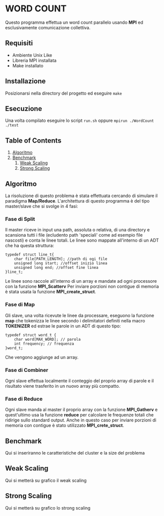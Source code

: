 # WORD COUNT
Questo programma effettua un word count parallelo usando __MPI__ ed esclusivamente comunicazione collettiva.

## Requisiti
- Ambiente Unix Like
- Libreria MPI installata
- Make installato

## Installazione
Posizionarsi nella directory del progetto ed eseguire
`make`

## Esecuzione
Una volta compilato eseguire lo script
`run.sh`
oppure
`mpirun ./WordCount ./test`


## Table of Contents
1. [Algoritmo](#algoritmo)
2. [Benchmark](#benchmark)
    1. [Weak Scaling](#weak-scaling)
    2. [Strong Scaling](#strong-scaling)

## Algoritmo
La risoluzione di questo problema è stata effettuata cercando di simulare il paradigma __Map/Reduce__. L'architettura di questo programma è del tipo master/slave che si svolge in 4 fasi:

### Fase di Split
Il master riceve in input una path, assoluta o relativa, di una directory e scansiona tutti i file (ecludento path 'speciali' come ad esempio file nascosti) e conta le linee totali. Le linee sono mappate all'interno di un ADT che ha questa struttura:
```
typedef struct line_t{
    char file[PATH_LENGTH]; //path di ogi file
    unsigned long start; //offset inizio linea
    unsigned long end; //offset fine linea
}line_t;
```
Le linee sono raccole all'interno di un array e mandate ad ogni processore con la funzione __MPI_Scatterv__ Per inviare porzioni non contigue di memoria è stata usata la funzione __MPI_create_struct__. 

### Fase di Map
Gli slave, una volta ricevute le linee da processare, eseguono la funzione __map__ che tokenizza le linee secondo i delimitatori definiti nella macro __TOKENIZER__ ed estrae le parole in un ADT di questo tipo:
```
typedef struct word_t {
    char word[MAX_WORD]; // parola
    int frequency; // frequenza
}word_t;
```
Che vengono aggiunge ad un array.

### Fase di Combiner
Ogni slave effettua localmente il conteggio del proprio array di parole e il risultato viene trasferito in un nuovo array più compatto.

### Fase di Reduce
Ogni slave manda al master il proprio array con la funzione __MPI_Gatherv__ e quest'ultimo usa la funzione __reduce__ per calcolare le frequenze totali che ridirige sullo standard output. Anche in questo caso per inviare porzioni di memoria con contigue è stato utilizzato __MPI_crete_struct__.

## Benchmark
Qui si inseriranno le caratteristiche del cluster e la size del problema
## Weak Scaling
Qui si metterà su grafico il weak scaling
## Strong Scaling
Qui si metterà su grafico lo strong scaling